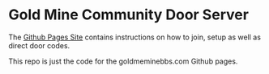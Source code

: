 # Gold Mine Community Door Server

The [Github Pages Site](https://robbiew.github.io/goldmine/) contains instructions on how to join, setup as well as direct door codes.

This repo is just the code for the goldmeminebbs.com Github pages.
